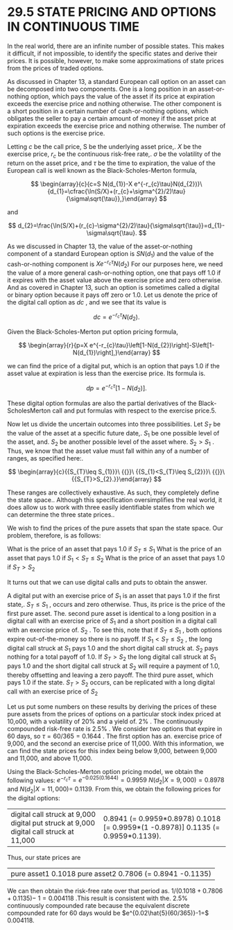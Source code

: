 # 29.5 STATE PRICING AND OPTIONS IN CONTINUOUS TIME

In the real world, there are an infinite number of possible states. This makes it difficult, if not impossible, to identify the specific states and derive their prices. It is possible, however, to make some approximations of state prices from the prices of traded options.

As discussed in Chapter 13, a standard European call option on an asset can be decomposed into two components. One is a long position in an asset-or-nothing option, which pays the value of the asset if its price at expiration exceeds the exercise price and nothing otherwise. The other component is a short position in a certain number of cash-or-nothing options, which obligates the seller to pay a certain amount of money if the asset price at expiration exceeds the exercise price and nothing otherwise. The number of such options is the exercise price.

Letting $c$ be the call price, S be the underlying asset price,. $X$ be the exercise price, $r_{c}$ be the continuous risk-free rate,. $\sigma$ be the volatility of the return on the asset price, and $\tau$ be the time to expiration, the value of the European call is well known as the Black-Scholes-Merton formula,

$$
\begin{array}{c}{c=S N(d_{1})-X e^{-r_{c}\tau}N(d_{2})}\ {d_{1}=\cfrac{\ln(S/X)+(r_{c}+\sigma^{2}/2)\tau}{\sigma\sqrt{\tau}},}\end{array}
$$

and

$$
d_{2}=\frac{\ln(S/X)+(r_{c}-\sigma^{2}/2)\tau}{\sigma\sqrt{\tau}}=d_{1}-\sigma\sqrt{\tau}.
$$

As we discussed in Chapter 13, the value of the asset-or-nothing component of a standard European option is $S N(d_{1})$ and the value of the cash-or-nothing component is $X e^{-r_{c}\tau}N(d_{2})$ For our purposes here, we need the value of a more general cash-or-nothing option, one that pays off 1.0 if it expires with the asset value above the exercise price and zero otherwise. And as covered in Chapter 13, such an option is sometimes called a digital or binary option because it pays off zero or 1.0. Let us denote the price of the digital call option as $d c$ , and we see that its value is

$$
d c=e^{-r_{c}\tau}N(d_{2}).
$$

Given the Black-Scholes-Merton put option pricing formula,

$$
\begin{array}{r}{p=X e^{-r_{c}\tau}\left[1-N(d_{2})\right]-S\left[1-N(d_{1})\right],}\end{array}
$$

we can find the price of a digital put, which is an option that pays 1.0 if the asset value at expiration is less than the exercise price. Its formula is.

$$
d p=e^{-r_{c}\tau}\lbrack1-N(d_{2})\rbrack.
$$

These digital option formulas are also the partial derivatives of the Black-ScholesMerton call and put formulas with respect to the exercise price.5.

Now let us divide the uncertain outcomes into three possibilities. Let $S_{T}$ be the value of the asset at a specific future date,. $S_{1}$ be one possible level of the asset, and. $S_{2}$ be another possible level of the asset where. $S_{2}>S_{1}$ . Thus, we know that the asset value must fall within any of a number of ranges, as specified here:.

$$
\begin{array}{c}{{S_{T}\leq S_{1}}}\ {{}}\ {{S_{1}<S_{T}\leq S_{2}}}\ {{}}\ {{S_{T}>S_{2}.}}\end{array}
$$

These ranges are collectively exhaustive. As such, they completely define the state space.. Although this specification oversimplifies the real world, it does allow us to work with three easily identifiable states from which we can determine the three state prices..

We wish to find the prices of the pure assets that span the state space. Our problem, therefore, is as follows:

What is the price of an asset that pays 1.0 if $S_{T}\leq S_{1}$ What is the price of an asset that pays 1.0 if $S_{1}<S_{T}\leq S_{2}$ What is the price of an asset that pays 1.0 if $S_{T}>S_{2}$

It turns out that we can use digital calls and puts to obtain the answer.

A digital put with an exercise price of $S_{1}$ is an asset that pays 1.0 if the first state,. $S_{T}\leq S_{1}$ , occurs and zero otherwise. Thus, its price is the price of the first pure asset. The. second pure asset is identical to a long position in a digital call with an exercise price of $S_{1}$ and a short position in a digital call with an exercise price of. $S_{2}$ . To see this, note that if $S_{T}\leq S_{1}$ , both options expire out-of-the-money so there is no payoff. If $S_{1}<S_{T}\leq S_{2}$ , the long digital call struck at $S_{1}$ pays 1.0 and the short digital call struck at. $S_{2}$ pays nothing for a total payoff of 1.0. If $S_{T}>S_{2}$ the long digital call struck at $S_{1}$ pays 1.0 and the short digital call struck at $S_{2}$ will require a payment of 1.0, thereby offsetting and leaving a zero payoff. The third pure asset, which pays 1.0 if the state. $S_{T}>S_{2}$ occurs, can be replicated with a long digital call with an exercise price of $S_{2}$

Let us put some numbers on these results by deriving the prices of these pure assets from the prices of options on a particular stock index priced at 10,o00, with a volatility of $20\%$ and a yield of. $2\%$ . The continuously compounded risk-free rate is $2.5\%$ . We consider two options that expire in 60 days, so $\tau=60/365=0.1644$ . The first option has an. exercise price of 9,000, and the second an exercise price of 11,000. With this information, we can find the state prices for this index being below 9,000, between 9,000 and 11,000, and above 11,000.

Using the Black-Scholes-Merton option pricing model, we obtain the following values: $e^{-r_{c}\tau}=e^{-0.025(0.1644)}=0.9959$ $N(d_{2}|X=9,000)=0.8978$ and $N(d_{2}|X=11,000)=$ 0.1139. From this, we obtain the following prices for the digital options:

<html><body><table><tr><td>digital call struck at 9,000 digital put struck at 9,000 digital call struck at 11,000</td><td>0.8941 (= 0.9959*0.8978) 0.1018 [= 0.9959*(1 -0.8978)] 0.1135 (= 0.9959*0.1139).</td></tr></table></body></html>

Thus, our state prices are

<html><body><table><tr><td>pure asset1 0.1018 pure asset2 0.7806 (= 0.8941 -0.1135)</td></tr></table></body></html>

We can then obtain the risk-free rate over that period as. $1/(0.1018+0.7806+0.1135)-$ $1=0.004118$ .This result is consistent with the. $2.5\%$ continuously compounded rate because the equivalent discrete compounded rate for 60 days would be $e^{0.02\hat{5}(60/365)}-1=$ 0.004118.
